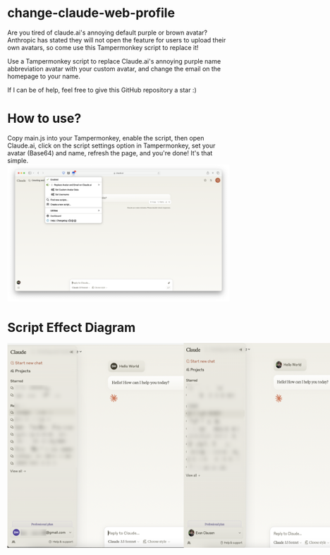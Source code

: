 # change-claude-web-profile
Are you tired of claude.ai's annoying default purple or brown avatar? Anthropic has stated they will not open the feature for users to upload their own avatars, so come use this Tampermonkey script to replace it!

Use a Tampermonkey script to replace Claude.ai's annoying purple name abbreviation avatar with your custom avatar, and change the email on the homepage to your name.  


If I can be of help, feel free to give this GitHub repository a star :)
# How to use?
Copy main.js into your Tampermonkey, enable the script, then open Claude.ai, click on the script settings option in Tampermonkey, set your avatar (Base64) and name, refresh the page, and you're done! It's that simple.
![how-to-use.png](/images/how-to-use.png)

# Script Effect Diagram

<div style="display: flex;">
  <img src="/images/original.png" width="400" />
  <img src="/images/change.png" width="400" />
</div>
